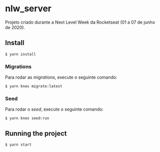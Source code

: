 # nlw_server
Projeto criado durante a Next Level Week da Rocketseat (01 a 07 de junho de 2020).

## Install

    $ yarn install

### Migrations
Para rodar as _migrations_, execute o seguinte comando:

    $ yarn knex migrate:latest

### Seed
Para rodar o _seed_, execute o seguinte comando:

    $ yarn knex seed:run

## Running the project

    $ yarn start
<!--
## Simple build for production

    $ yarn build -->
